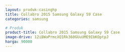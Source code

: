 ```yaml
---
layout: produk-casinghp
title: Collabro 2015 Samsung Galaxy S9 Case
categories: samsung

# Produk
product-title: Collabro 2015 Samsung Galaxy S9 Case
image-drive: 12i8WaPrmcXQ1Rk360GUuUME9IbKOptpJ
harga: 90000
---
```

